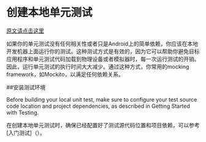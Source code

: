 # 创建本地单元测试
[原文请点击这里](http://developer.android.com/intl/zh-cn/training/testing/unit-testing/local-unit-tests.html)

如果你的单元测试没有任何相关性或者只是Android上的简单依赖，你应该在本地开发机器上面运行你的测试。这种测试方式是有效的，因为它可以帮助你避免目标应用程序和单元测试代码加载到物理设备或者模拟器时，每一次运行测试的开销。因此，运行单元测试的执行时间大大减少。通过这种方式，你常用的mocking framework，如Mockito，以满足任何依赖关系。

##安装测试环境

Before building your local unit test, make sure to configure your test source code location and project dependencies, as described in Getting Started with Testing.

在创建本地单元测试时，确保已经配置好了测试源代码位置和项目依赖，可以参考[入门测试]（）。

##